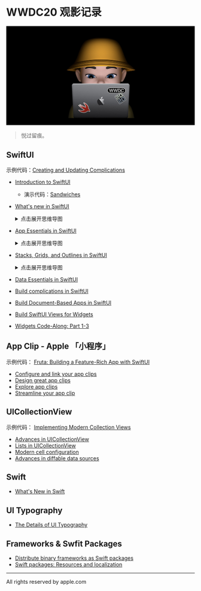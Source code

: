 # WWDC20 观影记录

![WWDC20](./Assets/wwdc20.jpg)

> 悦过留痕。

## SwiftUI

示例代码：[Creating and Updating Complications](./CreatingAndUpdatingComplications)

- [Introduction to SwiftUI](https://developer.apple.com/videos/play/wwdc2020/10119/)

  - 演示代码：[Sandwiches](./Sandwiches)

- [What's new in SwiftUI](https://developer.apple.com/videos/play/wwdc2020/10041/)

  <details><summary>点击展开思维导图</summary>
    <a href="https://share.mubu.com/doc/4dFaRSVP_ho">
    <img src="./MindMaps/What'snewinSwiftUI.png" alt="What's new in SwiftUI">
  </a></details>

- [App Essentials in SwiftUI](https://developer.apple.com/wwdc20/10037)

  <details><summary>点击展开思维导图</summary>
        <a href="https://share.mubu.com/doc/7R3LEB4eUZo">
    <img src="./MindMaps/AppEssentialsinSwiftUI.png" alt="App Essentials in SwiftUI">
  </a></details>

- [Stacks, Grids, and Outlines in SwiftUI](https://wwdc.io/share/wwdc20/10031)

  <details><summary>点击展开思维导图</summary>
        <a href="https://share.mubu.com/doc/3PiEJlsmWao">
    <img src="./MindMaps/StacksGridsandOutlinesinSwiftUI.png" alt="Stacks, Grids, and Outlines in SwiftUI">
  </a></details>

- [Data Essentials in SwiftUI](https://wwdc.io/share/wwdc20/10040)

- [Build complications in SwiftUI](https://developer.apple.com/videos/play/wwdc2020/10048/)

- [Build Document-Based Apps in SwiftUI]()

- [Build SwiftUI Views for Widgets]()

- [Widgets Code-Along: Part 1-3]()

## App Clip - Apple 「小程序」

示例代码： [Fruta: Building a Feature-Rich App with SwiftUI](./FrutaBuildingAFeatureRichAppWithSwiftUI)

- [Configure and link your app clips](https://developer.apple.com/videos/play/wwdc2020/10146/)
- [Design great app clips](https://developer.apple.com/videos/play/wwdc2020/10172)
- [Explore app clips](https://developer.apple.com/videos/play/wwdc2020/10174)
- [Streamline your app clip](https://developer.apple.com/videos/play/wwdc2020/10120)

## UICollectionView

示例代码： [Implementing Modern Collection Views](./ImplementingModernCollectionViews)

- [Advances in UICollectionView](https://developer.apple.com/videos/play/wwdc2020/10097/)
- [Lists in UICollectionView](https://developer.apple.com/videos/play/wwdc2020/10026/)
- [Modern cell configuration](https://developer.apple.com/videos/play/wwdc2020/10027/)
- [Advances in diffable data sources](https://developer.apple.com/videos/play/wwdc2020/10045/)

## Swift

- [What's New in Swift]()

## UI Typography

- [The Details of UI Typography]()

## Frameworks & Swfit Packages

- [Distribute binary frameworks as Swift packages](https://developer.apple.com/videos/play/wwdc2020/10147/)
- [Swift packages: Resources and localization](https://developer.apple.com/videos/play/wwdc2020/10169/)

--------------------------------------------------------------------------------

All rights reserved by apple.com
